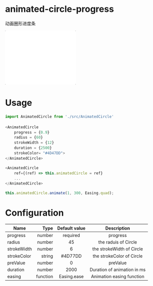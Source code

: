 # animated-circle-progress
动画圈形进度条

![Image text](https://github.com/AutoJiang/animated-circle-progress/blob/master/img/cricle_progress.gif)

Usage
===
```javascript
import AnimatedCircle from './src/AnimatedCircle'

<AnimatedCircle 
    progress = {0.9}
    radius = {60}
    strokeWidth = {12}
    duration = {2500}
    strokeColor= "#4D47DD">
</AnimatedCircle>
```

```javascript
<AnimatedCircle 
    ref={(ref) => this.animatedCircle = ref}
    ...
</AnimatedCircle>
```

```javascript
this.animatedCircle.animate(1, 300, Easing.quad);
```
Configuration
===
| Name        | Type     |  Default value  |        Description        |
| --------    | ------:  | :---------:     |  :----------------------: |  
| progress    | number   |   required      |        progress           |
| radius      | number   |     45          |   the raduis of Circle    |
| strokeWidth | number   |     6           | the strokeWidth of Circle |
| strokeColor | string   |    #4D77DD      | the strokeColor of Circle |
| preValue    | number   |      0          |        preValue           |
| duration    | number   |    2000         |Duration of animation in ms|
|  easing     | function |  Easing.ease    | Animation easing function |
